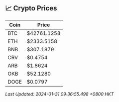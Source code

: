 ## 📈 Crypto Prices

| Coin | Price |
| ---- | ----- |
| BTC | $42761.1258 |
| ETH | $2333.5158 |
| BNB | $307.1879 |
| CRV | $0.4754 |
| ARB | $1.8624 |
| OKB | $52.1280 |
| DOGE | $0.0797 |

_Last Updated: 2024-01-31 09:36:55.498 +0800 HKT_
